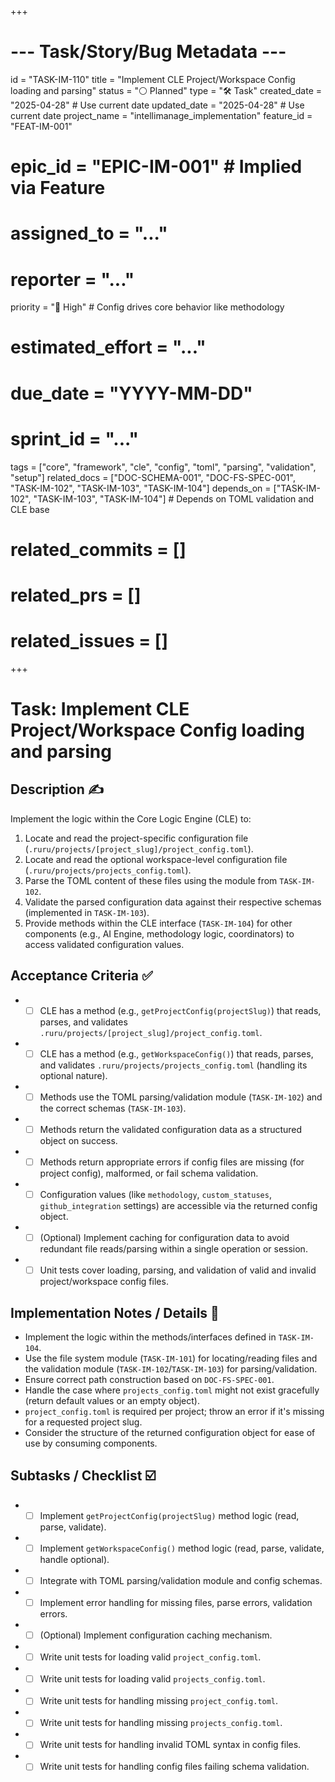 +++
# --- Task/Story/Bug Metadata ---
id = "TASK-IM-110"
title = "Implement CLE Project/Workspace Config loading and parsing"
status = "⚪️ Planned"
type = "🛠️ Task"
created_date = "2025-04-28" # Use current date
updated_date = "2025-04-28" # Use current date
project_name = "intellimanage_implementation"
feature_id = "FEAT-IM-001"
# epic_id = "EPIC-IM-001" # Implied via Feature
# assigned_to = "..."
# reporter = "..."
priority = "🔼 High" # Config drives core behavior like methodology
# estimated_effort = "..."
# due_date = "YYYY-MM-DD"
# sprint_id = "..."
tags = ["core", "framework", "cle", "config", "toml", "parsing", "validation", "setup"]
related_docs = ["DOC-SCHEMA-001", "DOC-FS-SPEC-001", "TASK-IM-102", "TASK-IM-103", "TASK-IM-104"]
depends_on = ["TASK-IM-102", "TASK-IM-103", "TASK-IM-104"] # Depends on TOML validation and CLE base
# related_commits = []
# related_prs = []
# related_issues = []
+++

# Task: Implement CLE Project/Workspace Config loading and parsing

## Description ✍️

Implement the logic within the Core Logic Engine (CLE) to:
1.  Locate and read the project-specific configuration file (`.ruru/projects/[project_slug]/project_config.toml`).
2.  Locate and read the optional workspace-level configuration file (`.ruru/projects/projects_config.toml`).
3.  Parse the TOML content of these files using the module from `TASK-IM-102`.
4.  Validate the parsed configuration data against their respective schemas (implemented in `TASK-IM-103`).
5.  Provide methods within the CLE interface (`TASK-IM-104`) for other components (e.g., AI Engine, methodology logic, coordinators) to access validated configuration values.

## Acceptance Criteria ✅

*   - [ ] CLE has a method (e.g., `getProjectConfig(projectSlug)`) that reads, parses, and validates `.ruru/projects/[project_slug]/project_config.toml`.
*   - [ ] CLE has a method (e.g., `getWorkspaceConfig()`) that reads, parses, and validates `.ruru/projects/projects_config.toml` (handling its optional nature).
*   - [ ] Methods use the TOML parsing/validation module (`TASK-IM-102`) and the correct schemas (`TASK-IM-103`).
*   - [ ] Methods return the validated configuration data as a structured object on success.
*   - [ ] Methods return appropriate errors if config files are missing (for project config), malformed, or fail schema validation.
*   - [ ] Configuration values (like `methodology`, `custom_statuses`, `github_integration` settings) are accessible via the returned config object.
*   - [ ] (Optional) Implement caching for configuration data to avoid redundant file reads/parsing within a single operation or session.
*   - [ ] Unit tests cover loading, parsing, and validation of valid and invalid project/workspace config files.

## Implementation Notes / Details 📝

*   Implement the logic within the methods/interfaces defined in `TASK-IM-104`.
*   Use the file system module (`TASK-IM-101`) for locating/reading files and the validation module (`TASK-IM-102`/`TASK-IM-103`) for parsing/validation.
*   Ensure correct path construction based on `DOC-FS-SPEC-001`.
*   Handle the case where `projects_config.toml` might not exist gracefully (return default values or an empty object).
*   `project_config.toml` is required per project; throw an error if it's missing for a requested project slug.
*   Consider the structure of the returned configuration object for ease of use by consuming components.

## Subtasks / Checklist ☑️

*   - [ ] Implement `getProjectConfig(projectSlug)` method logic (read, parse, validate).
*   - [ ] Implement `getWorkspaceConfig()` method logic (read, parse, validate, handle optional).
*   - [ ] Integrate with TOML parsing/validation module and config schemas.
*   - [ ] Implement error handling for missing files, parse errors, validation errors.
*   - [ ] (Optional) Implement configuration caching mechanism.
*   - [ ] Write unit tests for loading valid `project_config.toml`.
*   - [ ] Write unit tests for loading valid `projects_config.toml`.
*   - [ ] Write unit tests for handling missing `project_config.toml`.
*   - [ ] Write unit tests for handling missing `projects_config.toml`.
*   - [ ] Write unit tests for handling invalid TOML syntax in config files.
*   - [ ] Write unit tests for handling config files failing schema validation.
